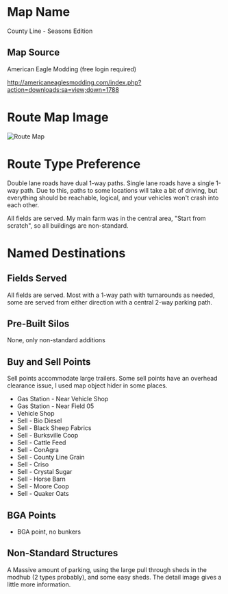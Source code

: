 # Map Name

County Line - Seasons Edition

## Map Source

American Eagle Modding (free login required)

http://americaneaglesmodding.com/index.php?action=downloads;sa=view;down=1788


# Route Map Image

![Route Map](Map.png)

# Route Type Preference

Double lane roads have dual 1-way paths.  Single lane roads have a single 1-way path.  Due to this, paths to some locations will take a bit of driving, but everything should be reachable, logical, and your vehicles won't crash into each other.

All fields are served.  My main farm was in the central area, "Start from scratch", so all buildings are non-standard.

# Named Destinations

## Fields Served

All fields are served.  Most with a 1-way path with turnarounds as needed, some are served from either direction with a central 2-way parking path.

## Pre-Built Silos

None, only non-standard additions

## Buy and Sell Points

Sell points accommodate large trailers.  Some sell points have an overhead clearance issue, I used map object hider in some places.

 * Gas Station - Near Vehicle Shop
 * Gas Station - Near Field 05
 * Vehicle Shop
 * Sell - Bio Diesel
 * Sell - Black Sheep Fabrics
 * Sell - Burksville Coop
 * Sell - Cattle Feed
 * Sell - ConAgra
 * Sell - County Line Grain
 * Sell - Criso
 * Sell - Crystal Sugar
 * Sell - Horse Barn
 * Sell - Moore Coop
 * Sell - Quaker Oats

## BGA Points

 * BGA point, no bunkers
 
## Non-Standard Structures
 
A Massive amount of parking, using the large pull through sheds in the modhub (2 types probably), and some easy sheds. The detail image gives a little more information.


       
       